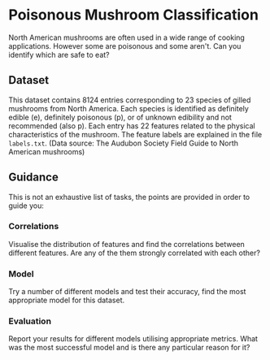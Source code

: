 # Poisonous Mushroom Classification

North American mushrooms are often used in a wide range of cooking applications. However some are poisonous and some aren't. Can you identify which are safe to eat?

## Dataset
This dataset contains 8124 entries corresponding to 23 species of gilled mushrooms from North America. Each species is identified as definitely edible (e), definitely poisonous (p), or of unknown edibility and not recommended (also p). Each entry has 22 features related to the physical characteristics of the mushroom. The feature labels are explained in the file `labels.txt`. (Data source: The Audubon Society Field Guide to North American mushrooms)

## Guidance
This is not an exhaustive list of tasks, the points are provided in order to guide you:

### Correlations
Visualise the distribution of features and find the correlations between different features. Are any of the them strongly correlated with each other?

### Model
Try a number of different models and test their accuracy, find the most appropriate model for this dataset.

### Evaluation
Report your results for different models utilising appropriate metrics. What was the most successful model and is there any particular reason for it?